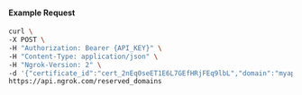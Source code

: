 <!-- Code generated for API Clients. DO NOT EDIT. -->

#### Example Request

```bash
curl \
-X POST \
-H "Authorization: Bearer {API_KEY}" \
-H "Content-Type: application/json" \
-H "Ngrok-Version: 2" \
-d '{"certificate_id":"cert_2nEq0seET1E6L7GEfHRjFEq9lbL","domain":"myapp.mydomain.com","region":"us"}' \
https://api.ngrok.com/reserved_domains
```
